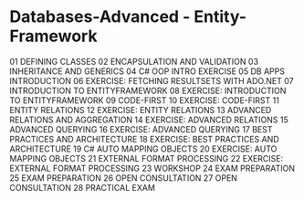 # Databases-Advanced - Entity-Framework

01 DEFINING CLASSES
02 ENCAPSULATION AND VALIDATION
03 INHERITANCE AND GENERICS
04 C# OOP INTRO EXERCISE
05 DB APPS INTRODUCTION
06 EXERCISE: FETCHING RESULTSETS WITH ADO.NET
07 INTRODUCTION TO ENTITYFRAMEWORK
08 EXERCISE: INTRODUCTION TO ENTITYFRAMEWORK
09 CODE-FIRST
10 EXERCISE: CODE-FIRST
11 ENTITY RELATIONS
12 EXERCISE: ENTITY RELATIONS
13 ADVANCED RELATIONS AND AGGREGATION
14 EXERCISE: ADVANCED RELATIONS
15 ADVANCED QUERYING
16 EXERCISE: ADVANCED QUERYING
17 BEST PRACTICES AND ARCHITECTURE
18 EXERCISE: BEST PRACTICES AND ARCHITECTURE
19 C# AUTO MAPPING OBJECTS
20 EXERCISE: AUTO MAPPING OBJECTS
21 EXTERNAL FORMAT PROCESSING
22 EXERCISE: EXTERNAL FORMAT PROCESSING
23 WORKSHOP
24 EXAM PREPARATION
25 EXAM PREPARATION
26 OPEN CONSULTATION
27 OPEN CONSULTATION
28 PRACTICAL EXAM
